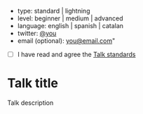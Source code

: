 
* type: standard | lightning
* level: beginner | medium | advanced
* language: english | spanish | catalan
* twitter: [@you](https://twitter.com/you)
* email (optional): [you@email.com](mailto:you@email.com)"

- [ ] I have read and agree the [Talk standards](https://github.com/GolangBCN/talks#talk-standards)

# Talk title

Talk description

